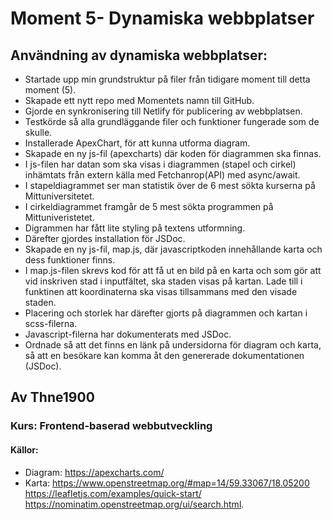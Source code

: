 # Moment 5- Dynamiska webbplatser
## Användning av dynamiska webbplatser:

- Startade upp min grundstruktur på filer från tidigare moment till detta moment (5).
- Skapade ett nytt repo med Momentets namn till GitHub. 
- Gjorde en synkronisering till Netlify för publicering av webbplatsen. 
- Testkörde så alla grundläggande filer och funktioner fungerade som de skulle. 
- Installerade ApexChart, för att kunna utforma diagram. 
- Skapade en ny js-fil (apexcharts) där koden för diagrammen ska finnas. 
- I js-filen har datan som ska visas i diagrammen (stapel och cirkel) inhämtats från extern källa med Fetchanrop(API) med async/await.
- I stapeldiagrammet ser man statistik över de 6 mest sökta kurserna på Mittuniversitetet. 
- I cirkeldiagrammet framgår de 5 mest sökta programmen på Mittuniveristetet. 
- Digrammen har fått lite styling på textens utformning. 
- Därefter gjordes installation för JSDoc.
- Skapade en ny js-fil, map.js, där javascriptkoden innehållande karta och dess funktioner finns. 
- I map.js-filen skrevs kod för att få ut en bild på en karta och som gör att vid inskriven stad i inputfältet, ska staden visas på kartan. Lade till i funktinen att koordinaterna ska visas tillsammans med den visade staden.
- Placering och storlek har därefter gjorts på diagrammen och kartan i scss-filerna. 
- Javascript-filerna har dokumenterats med JSDoc.
- Ordnade så att det finns en länk på undersidorna för diagram och karta, så att en besökare kan komma åt den genererade dokumentationen (JSDoc). 

## Av Thne1900
### Kurs: Frontend-baserad webbutveckling

#### Källor:
- Diagram: https://apexcharts.com/
- Karta: https://www.openstreetmap.org/#map=14/59.33067/18.05200
         https://leafletjs.com/examples/quick-start/
         https://nominatim.openstreetmap.org/ui/search.html.

